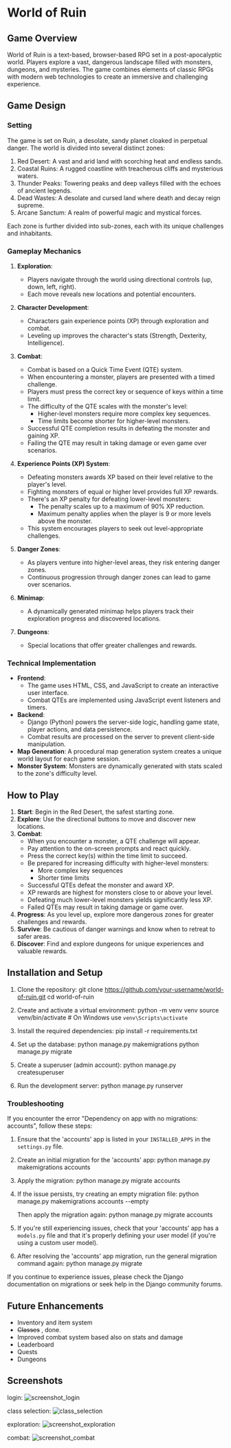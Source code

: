 # World of Ruin

## Game Overview

World of Ruin is a text-based, browser-based RPG set in a post-apocalyptic world. Players explore a vast, dangerous landscape filled with monsters, dungeons, and mysteries. The game combines elements of classic RPGs with modern web technologies to create an immersive and challenging experience.

## Game Design

### Setting
The game is set on Ruin, a desolate, sandy planet cloaked in perpetual danger. The world is divided into several distinct zones:

1. Red Desert: A vast and arid land with scorching heat and endless sands.
2. Coastal Ruins: A rugged coastline with treacherous cliffs and mysterious waters.
3. Thunder Peaks: Towering peaks and deep valleys filled with the echoes of ancient legends.
4. Dead Wastes: A desolate and cursed land where death and decay reign supreme.
5. Arcane Sanctum: A realm of powerful magic and mystical forces.

Each zone is further divided into sub-zones, each with its unique challenges and inhabitants.

### Gameplay Mechanics

1. **Exploration**:
   - Players navigate through the world using directional controls (up, down, left, right).
   - Each move reveals new locations and potential encounters.

2. **Character Development**:
   - Characters gain experience points (XP) through exploration and combat.
   - Leveling up improves the character's stats (Strength, Dexterity, Intelligence).

3. **Combat**:
   - Combat is based on a Quick Time Event (QTE) system.
   - When encountering a monster, players are presented with a timed challenge.
   - Players must press the correct key or sequence of keys within a time limit.
   - The difficulty of the QTE scales with the monster's level:
     - Higher-level monsters require more complex key sequences.
     - Time limits become shorter for higher-level monsters.
   - Successful QTE completion results in defeating the monster and gaining XP.
   - Failing the QTE may result in taking damage or even game over scenarios.

4. **Experience Points (XP) System**:
   - Defeating monsters awards XP based on their level relative to the player's level.
   - Fighting monsters of equal or higher level provides full XP rewards.
   - There's an XP penalty for defeating lower-level monsters:
     - The penalty scales up to a maximum of 90% XP reduction.
     - Maximum penalty applies when the player is 9 or more levels above the monster.
   - This system encourages players to seek out level-appropriate challenges.

5. **Danger Zones**:
   - As players venture into higher-level areas, they risk entering danger zones.
   - Continuous progression through danger zones can lead to game over scenarios.

6. **Minimap**:
   - A dynamically generated minimap helps players track their exploration progress and discovered locations.

7. **Dungeons**:
   - Special locations that offer greater challenges and rewards.

### Technical Implementation

- **Frontend**:
  - The game uses HTML, CSS, and JavaScript to create an interactive user interface.
  - Combat QTEs are implemented using JavaScript event listeners and timers.
- **Backend**:
  - Django (Python) powers the server-side logic, handling game state, player actions, and data persistence.
  - Combat results are processed on the server to prevent client-side manipulation.
- **Map Generation**: A procedural map generation system creates a unique world layout for each game session.
- **Monster System**: Monsters are dynamically generated with stats scaled to the zone's difficulty level.

## How to Play

1. **Start**: Begin in the Red Desert, the safest starting zone.
2. **Explore**: Use the directional buttons to move and discover new locations.
3. **Combat**:
   - When you encounter a monster, a QTE challenge will appear.
   - Pay attention to the on-screen prompts and react quickly.
   - Press the correct key(s) within the time limit to succeed.
   - Be prepared for increasing difficulty with higher-level monsters:
     - More complex key sequences
     - Shorter time limits
   - Successful QTEs defeat the monster and award XP.
   - XP rewards are highest for monsters close to or above your level.
   - Defeating much lower-level monsters yields significantly less XP.
   - Failed QTEs may result in taking damage or game over.
4. **Progress**: As you level up, explore more dangerous zones for greater challenges and rewards.
5. **Survive**: Be cautious of danger warnings and know when to retreat to safer areas.
6. **Discover**: Find and explore dungeons for unique experiences and valuable rewards.

## Installation and Setup

1. Clone the repository:
   git clone https://github.com/your-username/world-of-ruin.git
   cd world-of-ruin

2. Create and activate a virtual environment:
   python -m venv venv
   source venv/bin/activate  # On Windows use `venv\Scripts\activate`

3. Install the required dependencies:
   pip install -r requirements.txt

4. Set up the database:
   python manage.py makemigrations
   python manage.py migrate

5. Create a superuser (admin account):
   python manage.py createsuperuser

6. Run the development server:
   python manage.py runserver

### Troubleshooting

If you encounter the error "Dependency on app with no migrations: accounts", follow these steps:

1. Ensure that the 'accounts' app is listed in your `INSTALLED_APPS` in the `settings.py` file.

2. Create an initial migration for the 'accounts' app:
   python manage.py makemigrations accounts

3. Apply the migration:
   python manage.py migrate accounts

4. If the issue persists, try creating an empty migration file:
   python manage.py makemigrations accounts --empty

   Then apply the migration again:
   python manage.py migrate accounts

5. If you're still experiencing issues, check that your 'accounts' app has a `models.py` file and that it's properly defining your user model (if you're using a custom user model).

6. After resolving the 'accounts' app migration, run the general migration command again:
   python manage.py migrate

If you continue to experience issues, please check the Django documentation on migrations or seek help in the Django community forums.


## Future Enhancements

- Inventory and item system
- ~~Classes~~ , done.
- Improved combat system based also on stats and damage
- Leaderboard
- Quests
- Dungeons

## Screenshots

login:
![screenshot_login](https://github.com/user-attachments/assets/3b1cdcc4-1da4-4302-b137-aa4471a44bd2)

class selection:
![class_selection](https://github.com/user-attachments/assets/5bc1be4b-4d8d-4cd2-9754-6d7957cf6d69)

exploration:
![screenshot_exploration](https://github.com/user-attachments/assets/82a92622-50e0-48fd-bd51-e0fbd9e4191d)

combat:
![screenshot_combat](https://github.com/user-attachments/assets/fb0ad416-a35c-4467-a2cf-085bfefd806b)

